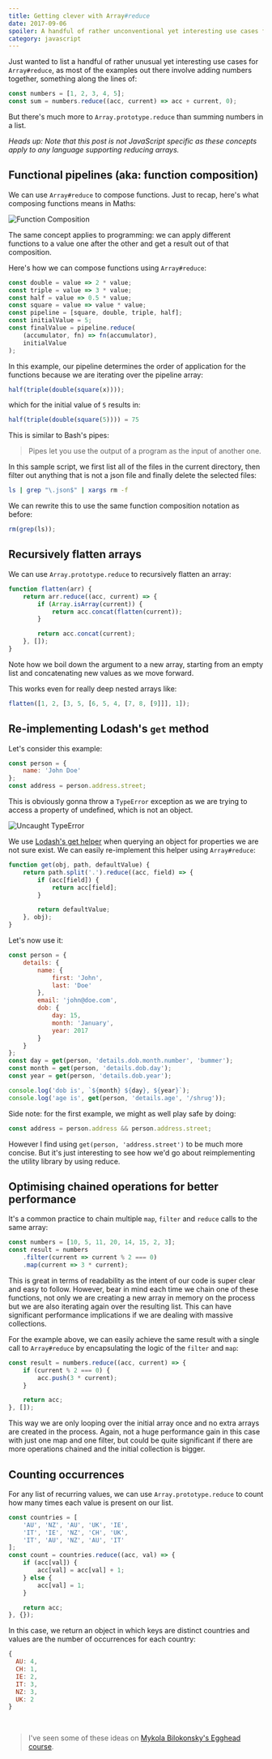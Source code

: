 ```yaml
---
title: Getting clever with Array#reduce
date: 2017-09-06
spoiler: A handful of rather unconventional yet interesting use cases for reducing arrays.
category: javascript
---
```


Just wanted to list a handful of rather unusual yet interesting use cases for `Array#reduce`, as most of the examples out there involve adding numbers together, something along the lines of:

```js
const numbers = [1, 2, 3, 4, 5];
const sum = numbers.reduce((acc, current) => acc + current, 0);
```

But there's much more to `Array.prototype.reduce` than summing numbers in a list.

_Heads up: Note that this post is not JavaScript specific as these concepts apply to any language supporting reducing arrays._

## Functional pipelines (aka: function composition)

We can use `Array#reduce` to compose functions. Just to recap, here's what composing functions means in Maths:

![Function Composition](./function-composition.png)

The same concept applies to programming: we can apply different functions to a value one after the other and get a result out of that composition.

Here's how we can compose functions using `Array#reduce`:

```js
const double = value => 2 * value;
const triple = value => 3 * value;
const half = value => 0.5 * value;
const square = value => value * value;
const pipeline = [square, double, triple, half];
const initialValue = 5;
const finalValue = pipeline.reduce(
    (accumulator, fn) => fn(accumulator),
    initialValue
);
```

In this example, our pipeline determines the order of application for the functions because we are iterating over the pipeline array:

```js
half(triple(double(square(x))));
```

which for the initial value of `5` results in:

```js
half(triple(double(square(5)))) = 75
```

This is similar to Bash's pipes:

> Pipes let you use the output of a program as the input of another one.

In this sample script, we first list all of the files in the current directory, then filter out anything that is not a json file and finally delete the selected files:

```sh
ls | grep "\.json$" | xargs rm -f
```

We can rewrite this to use the same function composition notation as before:

```js
rm(grep(ls));
```

## Recursively flatten arrays

We can use `Array.prototype.reduce` to recursively flatten an array:

```js
function flatten(arr) {
    return arr.reduce((acc, current) => {
        if (Array.isArray(current)) {
            return acc.concat(flatten(current));
        }

        return acc.concat(current);
    }, []);
}
```

Note how we boil down the argument to a new array, starting from an empty list and concatenating new values as we move forward.

This works even for really deep nested arrays like:

```js
flatten([1, 2, [3, 5, [6, 5, 4, [7, 8, [9]]], 1]);
```

## Re-implementing Lodash's `get` method

Let's consider this example:

```js
const person = {
    name: 'John Doe'
};
const address = person.address.street;
```

This is obviously gonna throw a `TypeError` exception as we are trying to access a property of undefined, which is not an object.

![Uncaught TypeError](./uncaught-type-error.png)

We use [Lodash's get helper](https://lodash.com/docs/#get) when querying an object for properties we are not sure exist. We can easily re-implement this helper using `Array#reduce`:

```js
function get(obj, path, defaultValue) {
    return path.split('.').reduce((acc, field) => {
        if (acc[field]) {
            return acc[field];
        }

        return defaultValue;
    }, obj);
}
```

Let's now use it:

```js
const person = {
    details: {
        name: {
            first: 'John',
            last: 'Doe'
        },
        email: 'john@doe.com',
        dob: {
            day: 15,
            month: 'January',
            year: 2017
        }
    }
};
const day = get(person, 'details.dob.month.number', 'bummer');
const month = get(person, 'details.dob.day');
const year = get(person, 'details.dob.year');

console.log('dob is', `${month} ${day}, ${year}`);
console.log('age is', get(person, 'details.age', '/shrug'));
```

Side note: for the first example, we might as well play safe by doing:

```js
const address = person.address && person.address.street;
```

However I find using `get(person, 'address.street')` to be much more concise. But it's just interesting to see how we'd go about reimplementing the utility library by using reduce.

## Optimising chained operations for better performance

It's a common practice to chain multiple `map`, `filter` and `reduce` calls to the same array:

```js
const numbers = [10, 5, 11, 20, 14, 15, 2, 3];
const result = numbers
    .filter(current => current % 2 === 0)
    .map(current => 3 * current);
```

This is great in terms of readability as the intent of our code is super clear and easy to follow. However, bear in mind each time we chain one of these functions, not only we are creating a new array in memory on the process but we are also iterating again over the resulting list. This can have significant performance implications if we are dealing with massive collections.

For the example above, we can easily achieve the same result with a single call to `Array#reduce` by encapsulating the logic of the `filter` and `map`:

```js
const result = numbers.reduce((acc, current) => {
    if (current % 2 === 0) {
        acc.push(3 * current);
    }

    return acc;
}, []);
```

This way we are only looping over the initial array once and no extra arrays are created in the process. Again, not a huge performance gain in this case with just one map and one filter, but could be quite significant if there are more operations chained and the initial collection is bigger.

## Counting occurrences

For any list of recurring values, we can use `Array.prototype.reduce` to count how many times each value is present on our list.

```js
const countries = [
    'AU', 'NZ', 'AU', 'UK', 'IE',
    'IT', 'IE', 'NZ', 'CH', 'UK',
    'IT', 'AU', 'NZ', 'AU', 'IT'
];
const count = countries.reduce((acc, val) => {
    if (acc[val]) {
        acc[val] = acc[val] + 1;
    } else {
        acc[val] = 1;
    }

    return acc;
}, {});
```

In this case, we return an object in which keys are distinct countries and values are the number of occurrences for each country:

```js
{
  AU: 4,
  CH: 1,
  IE: 2,
  IT: 3,
  NZ: 3,
  UK: 2
}
```

<br>

> I've seen some of these ideas on [Mykola Bilokonsky's Egghead course](https://egghead.io/courses/reduce-data-with-javascript).
